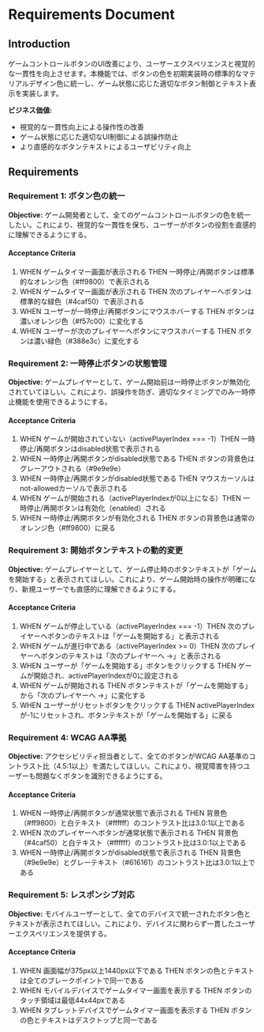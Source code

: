 # Requirements Document

## Introduction
ゲームコントロールボタンのUI改善により、ユーザーエクスペリエンスと視覚的な一貫性を向上させます。本機能では、ボタンの色を初期実装時の標準的なマテリアルデザイン色に統一し、ゲーム状態に応じた適切なボタン制御とテキスト表示を実装します。

**ビジネス価値:**
- 視覚的な一貫性向上による操作性の改善
- ゲーム状態に応じた適切なUI制御による誤操作防止
- より直感的なボタンテキストによるユーザビリティ向上

## Requirements

### Requirement 1: ボタン色の統一
**Objective:** ゲーム開発者として、全てのゲームコントロールボタンの色を統一したい。これにより、視覚的な一貫性を保ち、ユーザーがボタンの役割を直感的に理解できるようにする。

#### Acceptance Criteria

1. WHEN ゲームタイマー画面が表示される THEN 一時停止/再開ボタンは標準的なオレンジ色（#ff9800）で表示される
2. WHEN ゲームタイマー画面が表示される THEN 次のプレイヤーへボタンは標準的な緑色（#4caf50）で表示される
3. WHEN ユーザーが一時停止/再開ボタンにマウスホバーする THEN ボタンは濃いオレンジ色（#f57c00）に変化する
4. WHEN ユーザーが次のプレイヤーへボタンにマウスホバーする THEN ボタンは濃い緑色（#388e3c）に変化する

### Requirement 2: 一時停止ボタンの状態管理
**Objective:** ゲームプレイヤーとして、ゲーム開始前は一時停止ボタンが無効化されていてほしい。これにより、誤操作を防ぎ、適切なタイミングでのみ一時停止機能を使用できるようにする。

#### Acceptance Criteria

1. WHEN ゲームが開始されていない（activePlayerIndex === -1）THEN 一時停止/再開ボタンはdisabled状態で表示される
2. WHEN 一時停止/再開ボタンがdisabled状態である THEN ボタンの背景色はグレーアウトされる（#9e9e9e）
3. WHEN 一時停止/再開ボタンがdisabled状態である THEN マウスカーソルはnot-allowedカーソルで表示される
4. WHEN ゲームが開始される（activePlayerIndexが0以上になる）THEN 一時停止/再開ボタンは有効化（enabled）される
5. WHEN 一時停止/再開ボタンが有効化される THEN ボタンの背景色は通常のオレンジ色（#ff9800）に戻る

### Requirement 3: 開始ボタンテキストの動的変更
**Objective:** ゲームプレイヤーとして、ゲーム停止時のボタンテキストが「ゲームを開始する」と表示されてほしい。これにより、ゲーム開始時の操作が明確になり、新規ユーザーでも直感的に理解できるようにする。

#### Acceptance Criteria

1. WHEN ゲームが停止している（activePlayerIndex === -1）THEN 次のプレイヤーへボタンのテキストは「ゲームを開始する」と表示される
2. WHEN ゲームが進行中である（activePlayerIndex >= 0）THEN 次のプレイヤーへボタンのテキストは「次のプレイヤーへ →」と表示される
3. WHEN ユーザーが「ゲームを開始する」ボタンをクリックする THEN ゲームが開始され、activePlayerIndexが0に設定される
4. WHEN ゲームが開始される THEN ボタンテキストが「ゲームを開始する」から「次のプレイヤーへ →」に変化する
5. WHEN ユーザーがリセットボタンをクリックする THEN activePlayerIndexが-1にリセットされ、ボタンテキストが「ゲームを開始する」に戻る

### Requirement 4: WCAG AA準拠
**Objective:** アクセシビリティ担当者として、全てのボタンがWCAG AA基準のコントラスト比（4.5:1以上）を満たしてほしい。これにより、視覚障害を持つユーザーも問題なくボタンを識別できるようにする。

#### Acceptance Criteria

1. WHEN 一時停止/再開ボタンが通常状態で表示される THEN 背景色（#ff9800）と白テキスト（#ffffff）のコントラスト比は3.0:1以上である
2. WHEN 次のプレイヤーへボタンが通常状態で表示される THEN 背景色（#4caf50）と白テキスト（#ffffff）のコントラスト比は3.0:1以上である
3. WHEN 一時停止/再開ボタンがdisabled状態で表示される THEN 背景色（#9e9e9e）とグレーテキスト（#616161）のコントラスト比は3.0:1以上である

### Requirement 5: レスポンシブ対応
**Objective:** モバイルユーザーとして、全てのデバイスで統一されたボタン色とテキストが表示されてほしい。これにより、デバイスに関わらず一貫したユーザーエクスペリエンスを提供する。

#### Acceptance Criteria

1. WHEN 画面幅が375px以上1440px以下である THEN ボタンの色とテキストは全てのブレークポイントで同一である
2. WHEN モバイルデバイスでゲームタイマー画面を表示する THEN ボタンのタッチ領域は最低44x44pxである
3. WHEN タブレットデバイスでゲームタイマー画面を表示する THEN ボタンの色とテキストはデスクトップと同一である
